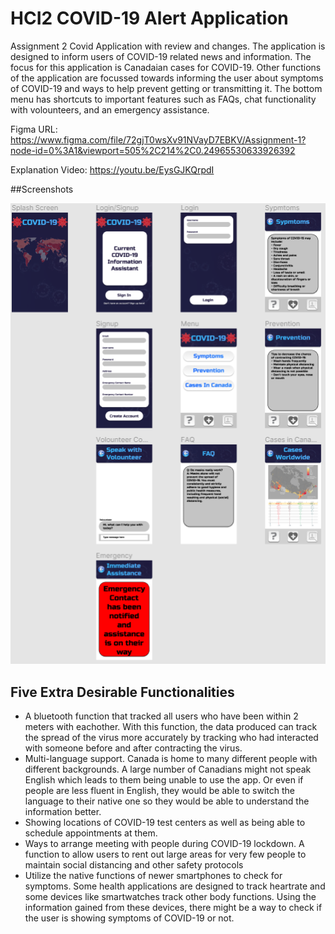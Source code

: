 # HCI2 COVID-19 Alert Application

Assignment 2 Covid Application with review and changes. The application is designed to inform users of COVID-19 related news and information. The focus for this application is Canadaian cases for COVID-19. Other functions of the application are focussed towards informing the user about symptoms of COVID-19 and ways to help prevent getting or transmitting it. The bottom menu has shortcuts to important features such as FAQs, chat functionality with volounteers, and an emergency assistance.

Figma URL: https://www.figma.com/file/72gjT0wsXv91NVayD7EBKV/Assignment-1?node-id=0%3A1&viewport=505%2C214%2C0.24965530633926392

Explanation Video: https://youtu.be/EysGJKQrpdI

##Screenshots

![alt text](https://github.com/leeman45/HCI2/blob/main/HCI%20Assignment%202%20Screenshot.PNG?raw=true)

## Five Extra Desirable Functionalities

- A bluetooth function that tracked all users who have been within 2 meters with eachother. With this function, the data produced can track the spread of the virus more accurately by tracking who had interacted with someone before and after contracting the virus.
- Multi-language support. Canada is home to many different people with different backgrounds. A large number of Canadians might not speak English which leads to them being unable to use the app. Or even if people are less fluent in English, they would be able to switch the language to their native one so they would be able to understand the information better.
- Showing locations of COVID-19 test centers as well as being able to schedule appointments at them.
- Ways to arrange meeting with people during COVID-19 lockdown. A function to allow users to rent out large areas for very few people to maintain social distancing and other safety protocols
- Utilize the native functions of newer smartphones to check for symptoms. Some health applications are designed to track heartrate and some devices like smartwatches track other body functions. Using the information gained from these devices, there might be a way to check if the user is showing symptoms of COVID-19 or not.
